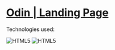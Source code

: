 # [Odin | Landing Page](https://ledathemis.github.io/odin-landing-page/)

Technologies used:

![HTML5](https://img.shields.io/badge/html5-E34F26.svg?style=for-the-badge&logo=html5&logoColor=FFF)
![HTML5](https://img.shields.io/badge/css3-1572B6.svg?style=for-the-badge&logo=css3&logoColor=FFF)
